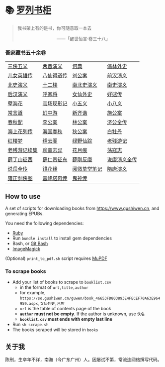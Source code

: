 # 📚 [罗列书柜](https://amaliegay.github.io)

> 我书架上有的是书，你可随意取一本去
>
> 　　　　　　　　　——「醒世恒言·卷三十八」

### 吾家藏书五十余卷

|   |   |   |   |
|---|---|---|---|
|[三侠五义](books/epub/三侠五义.epub)|[两晋演义](books/epub/两晋演义.epub)|[何典](books/epub/何典.epub)|[儒林外史](books/epub/儒林外史.epub)|
|[儿女英雄传](books/epub/儿女英雄传.epub)|[八仙得道传](books/epub/八仙得道传.epub)|[刘公案](books/epub/刘公案.epub)|[前汉演义](books/epub/前汉演义.epub)|
|[北史演义](books/epub/北史演义.epub)|[十二楼](books/epub/十二楼.epub)|[南北史演义](books/epub/南北史演义.epub)|[南史演义](books/epub/南史演义.epub)|
|[后汉演义](books/epub/后汉演义.epub)|[呼家将](books/epub/呼家将.epub)|[女仙外史](books/epub/女仙外史.epub)|[好逑传](books/epub/好逑传.epub)|
|[孽海花](books/epub/孽海花.epub)|[官场现形记](books/epub/官场现形记.epub)|[小五义](books/epub/小五义.epub)|[小八义](books/epub/小八义.epub)|
|[常言道](books/epub/常言道.epub)|[幻中游](books/epub/幻中游.epub)|[新齐谐](books/epub/新齐谐.epub)|[施公案](books/epub/施公案.epub)|
|[春秋配](books/epub/春秋配.epub)|[李公案](books/epub/李公案.epub)|[林公案](books/epub/林公案.epub)|[济公全传](books/epub/济公全传.epub)|
|[海上花列传](books/epub/海上花列传.epub)|[海国春秋](books/epub/海国春秋.epub)|[狄公案](books/epub/狄公案.epub)|[白牡丹](books/epub/白牡丹.epub)|
|[红楼梦](books/epub/红楼梦.epub)|[绣云阁](books/epub/绣云阁.epub)|[绿野仙踪](books/epub/绿野仙踪.epub)|[老残游记](books/epub/老残游记.epub)|
|[老残游记续集](books/epub/老残游记续集.epub)|[聊斋志异](books/epub/聊斋志异.epub)|[花月痕](books/epub/花月痕.epub)|[荡寇志](books/epub/荡寇志.epub)|
|[薛丁山征西](books/epub/薛丁山征西.epub)|[薛仁贵征东](books/epub/薛仁贵征东.epub)|[薛刚反唐](books/epub/薛刚反唐.epub)|[说唐演义全传](books/epub/说唐演义全传.epub)|
|[说岳全传](books/epub/说岳全传.epub)|[镜花缘](books/epub/镜花缘.epub)|[阅微草堂笔记](books/epub/阅微草堂笔记.epub)|[隋唐演义](books/epub/隋唐演义.epub)|
|[雍正剑侠图](books/epub/雍正剑侠图.epub)|[雷峰塔奇传](books/epub/雷峰塔奇传.epub)|[鬼神传](books/epub/鬼神传.epub)|

## How to use

A set of scripts for downloading books from https://www.gushiwen.cn, and generating EPUBs.

You need the following dependencies:

- [Ruby](https://rubyinstaller.org/)
- Run `bundle install` to install gem dependencies
- Bash, or [Git Bash](https://git-scm.com/downloads)
- [ImageMagick](https://imagemagick.org/script/download.php)

(Optional) `print_to_pdf.sh` script requires [MuPDF](https://mupdf.com/releases/index.html)

### To scrape books

- Add your list of books to scrape to `booklist.csv`
  - in the format of `url,title,author`
  - for example, `https://so.gushiwen.cn/guwen/book_46653FD803893E4FECEF70A63E964959.aspx,女仙外史,吕熊`
  - `url` is the table of contents page of the book
  - **`author` must not be empty**. If the author is unknown, use `佚名`
  - **`booklist.csv` must ends with empty last line**
- Run `sh scrape.sh`
- The books scraped will be stored in `books`

## 关于我

陈刑，生卒年不详，南海（今广东广州）人。因屡试不第，常流连网络撰写代码。
